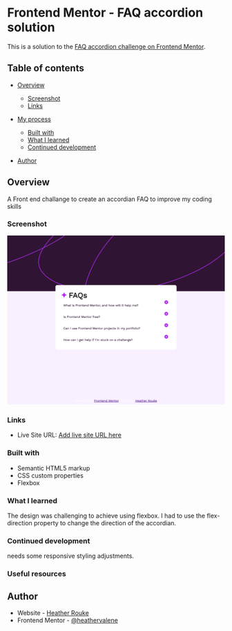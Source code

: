 # Frontend Mentor - FAQ accordion solution

This is a solution to the [FAQ accordion challenge on Frontend Mentor](https://www.frontendmentor.io/challenges/faq-accordion-wyfFdeBwBz). 

## Table of contents

- [Overview](#overview)
  - [Screenshot](#screenshot)
  - [Links](#links)
- [My process](#my-process)
  - [Built with](#built-with)
  - [What I learned](#what-i-learned)
  - [Continued development](#continued-development)

- [Author](#author)



## Overview

A Front end challange to create an accordian FAQ to improve my coding skills


### Screenshot

![](/assets/images/FAQ_accordian.png)



### Links

- Live Site URL: [Add live site URL here](https://your-live-site-url.com)



### Built with

- Semantic HTML5 markup
- CSS custom properties
- Flexbox


### What I learned

The design was challenging to achieve using flexbox. I had to use the flex-direction property to change the direction of the accordian.

### Continued development

needs some responsive styling adjustments.

### Useful resources



## Author

- Website - [Heather Rouke](https://www.heatherrouke.com/)
- Frontend Mentor - [@heathervalene](https://www.frontendmentor.io/profile/heathervalene)